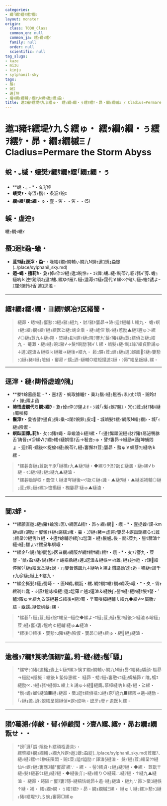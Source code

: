 ```yaml
---
categories:
- 繝｢繝ｳ繧ｹ繧ｿ繝ｼ
layout: monster
origin:
  class: TODO_Class
  common_en: null
  common_ja: 繧ｯ繝ｩ繧ｲ
  family: null
  order: null
  scientific: null
tag_slugs:
- kaze
- mizu
- kinju
- sylphanil-sky
tags:
- 鬚ｨ
- 豌ｴ
- 遖∫坤
- 繧ｷ繝ｫ繝輔ぃ繝九Ν螟ｩ遨ｺ蠎ｭ蝨・
title: 遨ｺ豬ｷ繧堤ｹ九＄繧ゅ・ 繧ｯ繝ｩ繝・ぅ繧ｦ繧ｹ・昴・繝ｫ繝槭Ξ / Cladius=Permare the Storm Abyss
---
```


# 遨ｺ豬ｷ繧堤ｹ九＄繧ゅ・ 繧ｯ繝ｩ繝・ぅ繧ｦ繧ｹ・昴・繝ｫ繝槭Ξ / Cladius=Permare the Storm Abyss

## 蛻・｡槭・螻樊ｧ繝ｻ繝ｬ繧｢繝ｪ繝・ぅ
* **蛻・｡・*・夂ｦ∫坤  
* **螻樊ｧ**・夸沍ｬ鬚ｨ・条汳ｧ豌ｴ  
* **繝ｬ繧｢繝ｪ繝・ぅ**・壺・笘・・笘・・(5)

## 蜈・虚迚ｩ
繧ｯ繝ｩ繧ｲ

## 蜃ｺ迴ｾ蝨ｰ蝓・
* **荳ｻ縺ｪ逕滓・蝨ｰ**・喙繧ｷ繝ｫ繝輔ぃ繝九Ν螟ｩ遨ｺ蠎ｭ蝨綻(../place/sylphanil_sky.md)  
* **迺ｰ蠅・擅莉ｶ**・夐ｫ倬ｫ伜ｺｦ縺ｮ遨ｺ豌怜ｯ・ｺｦ譁ｭ螻､縺ｨ豌苓ｱ｡貂ｦ豬√′莠､蟾ｮ縺吶ｋ迚ｹ谿頑ｵｮ遨ｺ螻､縲ゆｸ雁ｱ､縺ｯ逵溽ｩｺ縺ｫ霑代￥縲∽ｸ句ｱ､縺ｯ蟶ｸ譎よｰｴ闥ｸ豌怜ｵ舌′逋ｺ逕溘・

---

## 繧ｷ繝ｫ繧ｨ繝・ヨ繝ｻ螟冶ｦ区緒蜀・
> 縺昴・蟋ｿ縺ｯ窶懃ｩｺ縺ｫ豬ｮ縺九・豺ｱ豬ｷ窶昴→陦ｨ迴ｾ縺輔ｌ繧九・ 
> 蟾ｨ螟ｧ縺ｪ繧ｯ繝ｩ繧ｲ縺ｮ繧医≧縺ｪ蜊企乗・縺ｮ蛯倥′鬚ｨ縺ｫ荵励▲縺ｦ貍ゅ＞縲√◎縺ｮ荳九↓縺ｯ隍・焚縺ｮ髟ｷ螟ｧ縺ｪ隗ｦ謇九′髮ｲ豬ｷ縺ｮ荳ｭ繧偵≧縺ｭ繧九・ 
> 菴灘・縺ｫ縺ｯ豌ｴ豬√→髮ｻ豌励′豬√ｌ縲・峭髮ｨ縺ｨ豌ｴ譟ｱ繧貞酔譎ゅ↓逋ｺ逕溘＆縺帙ｋ縺薙→縺後≠繧九・ 
> 鬆ｭ驛ｨ荳ｭ螟ｮ縺ｮ逋ｺ蜈画ｸ縺ｯ窶懃ｩｺ縺ｨ豬ｷ縺ｮ險俶・窶昴ｒ蠕ｪ迺ｰ縺輔○繧矩搨逋ｽ縺・ｼ昴″繧呈叛縺､縲・

---

## 逕滓・縺ｨ陦悟虚蝗ｳ隗｣
* **豢ｻ蜍墓凾髢・*・壼ｵ舌・蜿取據轤ｹ・乗ｽｮ鬚ｨ縺ｮ髱吝ｯゑｼ丈ｸ頑・豌玲ｵ√・譁ｭ陬よ凾  
* **陦悟虚繝代ち繝ｼ繝ｳ**・夐ｫ倬ｫ伜ｺｦ貍よｵ・ｼ城｢ｨ髮ｨ蜈ｱ魑ｴ・冗ｩｺ荳ｭ豺ｱ豬ｷ縺ｮ蜀咲樟  
* **鬟滓ｧ**・夐峇譬ｸ邊貞ｭ撰ｼ乗ｰｴ闥ｸ豌鈴ｭ皮ｴ・城峭髮ｻ繧ｨ繝阪Ν繧ｮ繝ｼ・城｢ｨ縺ｮ險俶・  
* **螟臥函譚｡莉ｶ**・夂ｩｺ豬ｷ蠅・阜蝓溘↓縺ｦ縲・｢ｨ邊ｾ髴頑浤縺ｨ豺ｱ豬ｷ鬲泌鴨貅舌′陦晉ｪ√＠縲√け繝ｩ繧ｲ縺娯懷ｵ舌→髱吝ｯゅ・譬ｸ窶昴→縺励※遖∫坤蛹悶ょ・迴ｾ莉･蠕後∝捉蝗ｲ縺ｮ豌苓ｱ｡縺ｯ窶懈ｵｷ荳ｭ窶昴・螯ゅ￥螟芽ｳｪ縺吶ｋ縲・

> *縲碁峇縺ｮ荳翫〒豕｢縺檎ｫ九▲縺ｦ縺・◆縲りｦ倶ｸ翫￡縺溷・縺ｯ縲√ｂ縺・ｩｺ縺ｧ縺ｯ縺ｪ縺九▲縺溘・  
> *縲碁㍾蜉帙ｒ蠢倥ｌ縺滄岑縺後∽ｸ翫∈縺ｨ譏・▲縺ｦ縺・▲縺溪補輔◎縺ｮ荳ｭ螟ｮ縺ｫ縲≫憺搨縺・楜窶昴′縺ゅ▲縺溘・

---

## 閭ｽ蜉・
* **縲願直遨ｺ縺ｮ豬ｷ蝓滂ｼ医い繝医Δ繧ｹ・昴ヶ繝ｫ繝・峨・*・壼捉蝗ｲ謨ｰkm縺ｮ螟ｧ豌励ｒ窶懈ｵｷ縺ｨ蜷檎ｭ峨・蟇・ｺｦ縺ｨ豬∝虚諤ｧ窶昴↓螟画鋤縲らｩｺ荳ｭ繧呈ｳｳ縺舌ｈ縺・↓遘ｻ蜍輔＠縲∫ｩｺ髢灘・縺ｮ鬟幄｡後・關ｽ荳九・髻ｳ騾溘↑縺ｩ縺ｮ讎ょｿｵ繧呈隼螟峨・ 
* **縲企｢ｨ貎ｮ隗ｦ閻包ｼ医ヨ繝ｫ繝阪が繝ｻ繧ｻ繝ｪ繧ｹ・峨・*・夊ｧｦ謇九・荳謦・′鬚ｨ蝨ｧ縺ｨ貎ｮ豬√ｒ蜷梧凾縺ｫ逋ｺ逕溘＆縺帙∝ｯｾ雎｡縺ｮ迚ｩ逅・ｧ矩繧停懈ｳ｢縺ｮ繧医≧縺ｪ蛻・ｧ｣窶晉憾諷九↓縺吶ｋ縲よ慣謚励′迚ｩ逅・噪縺ｫ謌千ｫ九＠縺ｪ縺上↑繧九・ 
* **縲企撕髮ｷ縺ｮ蜀崎・・医Ν繝｡繝翫・繧､繝ｳ繝ｴ繧ｧ繝ｫ繝茨ｼ峨・*・夊・霄ｫ繧剃ｸｭ蠢・↓讌ｵ髱咏噪縺ｪ遨ｺ髢薙ｒ逋ｺ逕溘＆縺帙∫┌髻ｳ縺ｮ縺ｾ縺ｾ髮ｷ謦・′轤ｸ陬ゅ☆繧九る浹縺碁≦繧後※閼ｳ蜀・〒蜀咲樟縺輔ｌ繧九◆繧√∝屓驕ｿ繧・亟蠕｡縺悟峅髮｣縲・

> *縲碁｢ｨ縺ｮ荳ｭ縺ｫ豌ｴ繧呈─縺倥◆縲よｰｴ縺ｮ荳ｭ縺ｫ髮ｷ縺後＞縺溘る峭縺ｮ荳ｭ縺ｫ窶ｦ窶ｦ髱吶￠縺輔′縺ゅ▲縺溘・  
> *縲後◎繧後・窶懃ｩｺ豬ｷ縺ｮ險俶・窶昴◎縺ｮ繧ゅ・縺縺｣縺溘・

---

## 逾櫁ｩｱ繝ｻ莨晄価繝ｻ菫｡莉ｰ縺ｨ縺ｮ髢｢騾｣
> *縲守ｩｺ豬ｷ逾櫁ｭ壹上↓縺ｦ縲≫懊す繝ｫ繝輔ぃ繝九Ν縺ｫ譽ｲ繧豬ｮ驕顔･樞昴→縺励※隱槭ｉ繧後ｋ蟄伜惠縲・ 
縺昴・蟋ｿ縺ｯ窶懃ｩｺ縺ｮ蠎補昴ｒ雎｡蠕ｴ縺励∝､ｩ縺ｨ豬ｷ縺御ｺ､繧上ｋ譎ゅ↓縺縺鷹｡慕樟縺吶ｋ縺ｨ縺・≧縲・  
> *鬚ｨ蟾ｫ螂ｳ縺溘■縺ｯ縺昴・蜃ｺ迴ｾ繧偵檎ｩｺ縺ｮ豕｢遶九■縲阪→遘ｰ縺励・｢ｨ縺ｮ蟾｡遉ｼ蜆繧呈懇縺偵※螟ｩ蛟吶・螳牙ｮ壹ｒ逾医ｋ縲・

---

## 隕ｳ蟇溯ｨ倬鹸・郁ｨ倬鹸閠・ｼ壹Λ繧､繧ｯ・昴お繝ｫ繝翫せ・・

> *謗｢邏｢譌･隱後ｈ繧頑栢邊具ｼ・  
> 縲啓繧ｷ繝ｫ繝輔ぃ繝九Ν螟ｩ遨ｺ蠎ｭ蝨綻(../place/sylphanil_sky.md)荳雁ｱ､縺ｫ縺ｦ縲∽ｸ榊庄隕悶・豌ｴ荳ｭ謚ｵ謚励ｒ諢溘§縺溘・ 
> 髮ｲ縺ｮ荳ｭ繧呈ｳｳ縺仙ｷｨ螟ｧ縺ｪ窶應ｽ輔°窶昴′縲∵・縲・・髻ｳ繧貞･ｪ縺｣縺ｦ縺・◆縲・ 
> 荳翫〒縺ｯ髮ｷ縺碁ｳｴ縺｣縺ｦ縺・◆縺後∬ｪｰ縺ｫ繧り◇縺薙∴縺ｦ縺・↑縺九▲縺溘・ 
> 縺昴・蜷阪ｒ窶ｦ窶ｦ隱ｰ縺梧怙蛻昴↓遏･縺｣縺溘・縺九∵昴＞蜃ｺ縺帙↑縺・補・ 
> 繧ｯ繝ｩ繝・ぅ繧ｦ繧ｹ・昴・繝ｫ繝槭Ξ縲・ 
> 縺ゅｌ縺ｯ縲≫懃ｩｺ縺ｨ豬ｷ繧堤ｹ九＄蜿｣窶昴□縲ゅ